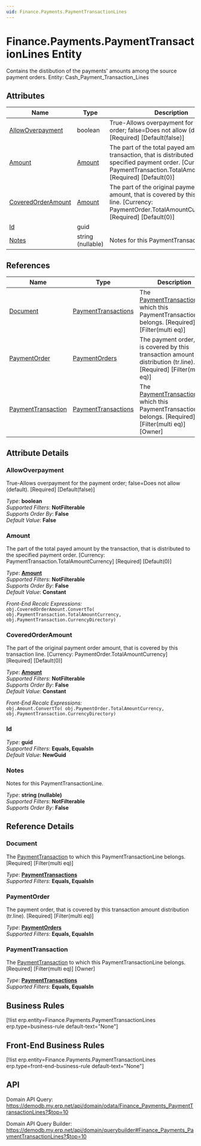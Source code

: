 ```yaml
---
uid: Finance.Payments.PaymentTransactionLines
---
```

# Finance.Payments.PaymentTransactionLines Entity

Contains the distibution of the payments' amounts among the source payment orders. Entity: Cash_Payment_Transaction_Lines

## Attributes

| Name | Type | Description |
| ---- | ---- | --- |
| [AllowOverpayment](Finance.Payments.PaymentTransactionLines.md#allowoverpayment) | boolean | True-Allows overpayment for the payment order; false=Does not allow (default). [Required] [Default(false)] 
| [Amount](Finance.Payments.PaymentTransactionLines.md#amount) | [Amount](../data-types.md#amount) | The part of the total payed amount by the transaction, that is distributed to the specified payment order. [Currency: PaymentTransaction.TotalAmountCurrency] [Required] [Default(0)] 
| [CoveredOrderAmount](Finance.Payments.PaymentTransactionLines.md#coveredorderamount) | [Amount](../data-types.md#amount) | The part of the original payment order amount, that is covered by this transaction line. [Currency: PaymentOrder.TotalAmountCurrency] [Required] [Default(0)] 
| [Id](Finance.Payments.PaymentTransactionLines.md#id) | guid |  
| [Notes](Finance.Payments.PaymentTransactionLines.md#notes) | string (nullable) | Notes for this PaymentTransactionLine. 

## References

| Name | Type | Description |
| ---- | ---- | --- |
| [Document](Finance.Payments.PaymentTransactionLines.md#document) | [PaymentTransactions](Finance.Payments.PaymentTransactions.md) | The [PaymentTransaction](Finance.Payments.PaymentTransactionLines.md#paymenttransaction) to which this PaymentTransactionLine belongs. [Required] [Filter(multi eq)] |
| [PaymentOrder](Finance.Payments.PaymentTransactionLines.md#paymentorder) | [PaymentOrders](Finance.Payments.PaymentOrders.md) | The payment order, that is covered by this transaction amount distribution (tr.line). [Required] [Filter(multi eq)] |
| [PaymentTransaction](Finance.Payments.PaymentTransactionLines.md#paymenttransaction) | [PaymentTransactions](Finance.Payments.PaymentTransactions.md) | The [PaymentTransaction](Finance.Payments.PaymentTransactionLines.md#paymenttransaction) to which this PaymentTransactionLine belongs. [Required] [Filter(multi eq)] [Owner] |


## Attribute Details

### AllowOverpayment

True-Allows overpayment for the payment order; false=Does not allow (default). [Required] [Default(false)]

_Type_: **boolean**  
_Supported Filters_: **NotFilterable**  
_Supports Order By_: **False**  
_Default Value_: **False**  

### Amount

The part of the total payed amount by the transaction, that is distributed to the specified payment order. [Currency: PaymentTransaction.TotalAmountCurrency] [Required] [Default(0)]

_Type_: **[Amount](../data-types.md#amount)**  
_Supported Filters_: **NotFilterable**  
_Supports Order By_: **False**  
_Default Value_: **Constant**  

_Front-End Recalc Expressions:_  
`obj.CoveredOrderAmount.ConvertTo( obj.PaymentTransaction.TotalAmountCurrency, obj.PaymentTransaction.CurrencyDirectory)`
### CoveredOrderAmount

The part of the original payment order amount, that is covered by this transaction line. [Currency: PaymentOrder.TotalAmountCurrency] [Required] [Default(0)]

_Type_: **[Amount](../data-types.md#amount)**  
_Supported Filters_: **NotFilterable**  
_Supports Order By_: **False**  
_Default Value_: **Constant**  

_Front-End Recalc Expressions:_  
`obj.Amount.ConvertTo( obj.PaymentOrder.TotalAmountCurrency, obj.PaymentTransaction.CurrencyDirectory)`
### Id

_Type_: **guid**  
_Supported Filters_: **Equals, EqualsIn**  
_Default Value_: **NewGuid**  

### Notes

Notes for this PaymentTransactionLine.

_Type_: **string (nullable)**  
_Supported Filters_: **NotFilterable**  
_Supports Order By_: **False**  


## Reference Details

### Document

The [PaymentTransaction](Finance.Payments.PaymentTransactionLines.md#paymenttransaction) to which this PaymentTransactionLine belongs. [Required] [Filter(multi eq)]

_Type_: **[PaymentTransactions](Finance.Payments.PaymentTransactions.md)**  
_Supported Filters_: **Equals, EqualsIn**  

### PaymentOrder

The payment order, that is covered by this transaction amount distribution (tr.line). [Required] [Filter(multi eq)]

_Type_: **[PaymentOrders](Finance.Payments.PaymentOrders.md)**  
_Supported Filters_: **Equals, EqualsIn**  

### PaymentTransaction

The [PaymentTransaction](Finance.Payments.PaymentTransactionLines.md#paymenttransaction) to which this PaymentTransactionLine belongs. [Required] [Filter(multi eq)] [Owner]

_Type_: **[PaymentTransactions](Finance.Payments.PaymentTransactions.md)**  
_Supported Filters_: **Equals, EqualsIn**  



## Business Rules

[!list erp.entity=Finance.Payments.PaymentTransactionLines erp.type=business-rule default-text="None"]

## Front-End Business Rules

[!list erp.entity=Finance.Payments.PaymentTransactionLines erp.type=front-end-business-rule default-text="None"]

## API

Domain API Query:
<https://demodb.my.erp.net/api/domain/odata/Finance_Payments_PaymentTransactionLines?$top=10>

Domain API Query Builder:
<https://demodb.my.erp.net/api/domain/querybuilder#Finance_Payments_PaymentTransactionLines?$top=10>

